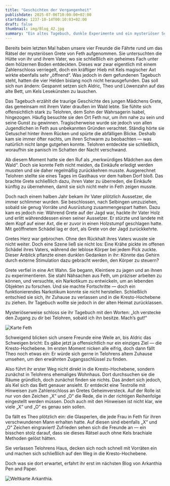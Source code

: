 ```yaml
---
title: "Geschichten der Vergangenheit"
publishdate: 2025-07-06T10:00:00+02:00
startdate: 1237-10-14T00:10:03+02:00
draft: false
thumbnail: img/Blog_42.jpg
summary: "Ein altes Tagebuch, dunkle Experimente und ein mysteriöser Schlüssel… Unsere Helden entdecken endlich die tragische Geschichte von Grete und stoßen auf neue Hinweise. Warum sie diese in die Kresto Hochebene führen, erfahrt ihr hier:"
---
```


Bereits beim letzten Mal haben unsere vier Freunde die Fährte rund um das Rätsel der mysteriösen Grete von Feth aufgenommen. Sie untersuchten die Hütte von ihr und ihrem Vater, wo sie schließlich ein geheimes Fach unter dem hölzernen Boden entdeckten. Dieses war zwar eigentlich mit einem Zahlenschloss verriegelt, doch ein kräftiger Hieb mit Kels magischer Axt wirkte ebenfalls sehr „öffnend“. Was jedoch in dem gefundenen Tagebuch steht, hatten die vier Helden bislang noch nicht herausgefunden. Das soll sich nun ändern: Gespannt setzen sich Aldric, Theo und Löwenzahn auf das alte Bett, um Kels Lesekünsten zu lauschen.

Das Tagebuch erzählt die traurige Geschichte des jungen Mädchens Grete, das gemeinsam mit ihrem Vater draußen im Wald lebte. Sie fühlte sich offensichtlich stark zu Telohren, dem Sohn der Wahrsagerin Isabel, hingezogen. Häufig besuchte sie den Ort Feth nur, um ihm nahe zu sein und seine Gunst zu gewinnen. Tragischerweise wurde sie jedoch von allen Jugendlichen in Feth aus unbekannten Gründen verachtet. Ständig hörte sie Getuschel hinter ihrem Rücken und spürte die abfälligen Blicke. Deshalb kam sie immer öfter nachts, um ihren Schwarm zu beobachten — was natürlich nicht lange gutgehen konnte. Telohren entdeckte sie schließlich, woraufhin sie panisch im Schatten der Nacht verschwand.

Ab diesem Moment hatte sie den Ruf als „merkwürdiges Mädchen aus dem Wald“. Doch sie konnte Feth nicht meiden, da Einkäufe erledigt werden mussten und sie daher regelmäßig zurückkehren musste. Ausgerechnet Telohren stellte sie eines Tages im Gasthaus vor dem halben Dorf bloß. Das brachte Grete schließlich dazu, ihren Vater zu überreden, die Einkäufe künftig zu übernehmen, damit sie sich nicht mehr in Feth zeigen musste.

Doch nach einem halben Jahr bekam ihr Vater plötzlich Aussetzer, die immer schlimmer wurden. Sie beschlossen, nach Selbingen umzuziehen, sobald sie genug Vorräte und Ausrüstung zusammengespart hatten. Dazu kam es jedoch nie: Während Grete auf der Jagd war, hackte ihr Vater Holz und erlitt währenddessen einen seiner Aussetzer. Er stürzte und landete mit dem Kopf auf einer Axt, die er zuvor in einen Holzstumpf geschlagen hatte. Mit geöffnetem Schädel lag er dort, als Grete von der Jagd zurückkehrte.

Gretes Herz war gebrochen. Ohne den Rückhalt ihres Vaters wusste sie nicht weiter. Doch eine Szene ließ sie nicht los: Eine Krähe pickte im offenen Schädel ihres Vaters, während der leblose Körper bei jedem Pick zuckte. Dieser Anblick pflanzte einen dunklen Gedanken in ihr: Könnte das Gehirn durch externe Stimulation dazu gebracht werden, den Körper zu steuern?

Grete verfiel in eine Art Wahn. Sie begann, Kleintiere zu jagen und an ihnen zu experimentieren. Sie stahl Nähsachen aus Feth, um präziser arbeiten zu können, und versuchte, ein Narkotikum zu entwickeln, um an lebenden Objekten zu forschen. Und sie machte Fortschritte — doch ein funktionierendes Narkotikum konnte sie nicht herstellen. Schließlich entschied sie sich, ihr Zuhause zu verlassen und in die Kresto-Hochebene zu ziehen. Ihr Tagebuch wollte sie jedoch in der alten Heimat zurücklassen.

Mysteriöserweise schloss sie ihr Tagebuch mit den Worten:
„Ich verstecke den Zugang zu dir bei Telohren, sobald ich ihn besitze. Mach’s gut!“

<div class="img-max center">
  <img class="img-fluid" title="Karte Feth" alt="Karte Feth" src="/img/feth.jpg" />
</div>

Schweigend blicken sich unsere Freunde eine Weile an, bis Aldric das Schweigen bricht: Es gäbe jetzt ja offensichtlich nur ein einziges Ziel — die Kresto-Hochebene. Im ersten Moment nicken alle eifrig, doch dann fällt Theo noch etwas ein: Er würde sich gerne in Telohrens altem Zuhause umsehen, um den erwähnten Zugangsschlüssel zu finden.

Also führt ihr erster Weg nicht direkt in die Kresto-Hochebene, sondern zunächst in Telohrens ehemaliges Wohnhaus. Dort durchsuchen sie die Räume gründlich, doch zunächst finden sie nichts. Das ändert sich jedoch, als Kel sich das Bett genauer ansieht. Er entdeckt eine Textrolle mit Hinweisen zum Zahlenschloss an Gretes Geheimversteck. Auf der Rolle ist nur von den Zeichen „X“ und „O“ die Rede, die in der richtigen Reihenfolge eingestellt werden müssen. Doch auch mit den Hinweisen ist nicht klar, wie viele „X“ und „O“ es genau sein sollen.

Da fällt es Theo plötzlich ein: die Glasperlen, die jede Frau in Feth für ihren verschwundenen Mann erhalten hatte. Auf diesen sind ebenfalls „X“ und „O“ Zeichen eingraviert! Zufrieden sehen sich die Freunde an — ein bisschen stolz darauf, dass sie dieses Rätsel auch ohne Kels brachiale Methoden gelöst hätten.

Sie verlassen Telohrens Haus, decken sich noch schnell mit Vorräten ein und machen sich schließlich auf den Weg in die Kresto-Hochebene.

Doch was sie dort erwartet, erfahrt ihr erst im nächsten Blog von Arkanthia Pen and Paper.

<div class="img-max center">
  <img class="img-fluid" title="Weltkarte Arkanthia" alt="Weltkarte Arkanthia." src="/img/Arkanthia_Full_Map_Feth.jpg" />
</div>
